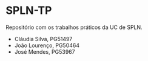 # SPLN-TP

Repositório com os trabalhos práticos da UC de SPLN. 

- Cláudia Silva, PG51497
- João Lourenço, PG50464
- José Mendes, PG53967